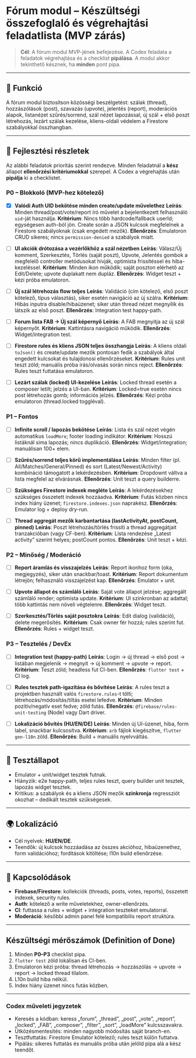 # Fórum modul – Készültségi összefoglaló és végrehajtási feladatlista (MVP zárás)

> **Cél**: A fórum modul MVP-jének befejezése. A Codex feladata a feladatok végrehajtása és a checklist **pipálása**. A modul akkor tekinthető késznek, ha **minden** pont pipa.

---

## 🎯 Funkció

A fórum modul biztosítson közösségi beszélgetést: szálak (thread), hozzászólások (post), szavazás (upvote), jelentés (report), moderációs alapok, listanézet szűrés/sorrend, szál nézet lapozással, új szál + első poszt létrehozás, lezárt szálak kezelése, kliens-oldali védelem a Firestore szabályokkal összhangban.

---

## 🧠 Fejlesztési részletek

Az alábbi feladatok prioritás szerint rendezve. Minden feladatnál a **kész** állapot **ellenőrzési kritériumokkal** szerepel. A Codex a végrehajtás után **pipálja** ki a checklistet.

### P0 – Blokkoló (MVP-hez kötelező)

* [x] **Valódi Auth UID bekötése minden create/update művelethez**
  **Leírás**: Minden thread/post/vote/report író művelet a bejelentkezett felhasználó `uid`-ját használja.
  **Kritérium**: Nincs több hardcode/fallback userId; egységesen auth-ból jön. Create során a JSON kulcsok megfelelnek a Firestore szabályoknak (csak engedett mezők).
  **Ellenőrzés**: Emulatoron CRUD sikeres; nincs `permission-denied` a szabályok miatt.

* [ ] **UI akciók drótozása a vezérlőkhöz a szál nézetben**
  **Leírás**: Válasz/Új komment, Szerkesztés, Törlés (saját poszt), Upvote, Jelentés gombok a megfelelő controller metódusokat hívják, optimista frissítéssel és hiba-kezeléssel.
  **Kritérium**: Minden ikon működik; saját poszton elérhető az Edit/Delete; upvote duplakatt nem dupláz.
  **Ellenőrzés**: Widget teszt + kézi próba emulatoron.

* [ ] **Új szál létrehozás flow teljes**
  **Leírás**: Validáció (cím kötelező, első poszt kötelező, típus választás), siker esetén navigáció az új szálra.
  **Kritérium**: Hibás inputra disable/hibaüzenet; siker után thread nézet megnyílik és látszik az első poszt.
  **Ellenőrzés**: Integration test happy-path.

* [ ] **Forum lista FAB → Új szál képernyő**
  **Leírás**: A FAB megnyitja az új szál képernyőt.
  **Kritérium**: Kattintásra navigáció működik.
  **Ellenőrzés**: Widget/integration test.

* [ ] **Firestore rules és kliens JSON teljes összhangja**
  **Leírás**: A kliens oldali `toJson()` és create/update mezők pontosan fedik a szabályok által engedett kulcsokat és tulajdonosi ellenőrzéseket.
  **Kritérium**: Rules unit teszt zöld; manuális próba írás/olvasás során nincs reject.
  **Ellenőrzés**: Rules teszt futtatása emulatoron.

* [ ] **Lezárt szálak (locked) UI-kezelése**
  **Leírás**: Locked thread esetén a composer letilt; jelzés a UI-ban.
  **Kritérium**: Locked=true esetén nincs post létrehozás gomb; információs jelzés.
  **Ellenőrzés**: Kézi próba emulatoron (thread.locked toggléval).

### P1 – Fontos

* [ ] **Infinite scroll / lapozás bekötése**
  **Leírás**: Lista és szál nézet végén automatikus `loadMore`; footer loading indikátor.
  **Kritérium**: Hosszú listáknál sima lapozás; nincs duplikáció.
  **Ellenőrzés**: Widget/integration; manuálisan 100+ elem.

* [ ] **Szűrés/sorrend teljes körű implementálása**
  **Leírás**: Minden filter (pl. All/Matches/General/Pinned) és sort (Latest/Newest/Activity) kombináció támogatott a lekérdezésben.
  **Kritérium**: Dropdownt váltva a lista megfelel az elvárásnak.
  **Ellenőrzés**: Unit teszt a query builderre.

* [ ] **Szükséges Firestore indexek megléte**
  **Leírás**: A lekérdezésekhez szükséges összetett indexek hozzáadva.
  **Kritérium**: Futás közben nincs index hiány üzenet; `firestore.indexes.json` naprakész.
  **Ellenőrzés**: Emulator log + deploy dry-run.

* [ ] **Thread aggregát mezők karbantartása (lastActivityAt, postCount, pinned)**
  **Leírás**: Poszt létrehozás/törlés frissíti a thread aggregátjait tranzakcióban (vagy CF-ben).
  **Kritérium**: Lista rendezése „Latest activity” szerint helyes; postCount pontos.
  **Ellenőrzés**: Unit teszt + kézi.

### P2 – Minőség / Moderáció

* [ ] **Report áramlás és visszajelzés**
  **Leírás**: Report ikonhoz form (oka, megjegyzés), siker után snackbar/toast.
  **Kritérium**: Report dokumentum létrejön; felhasználó visszajelzést kap.
  **Ellenőrzés**: Emulator + unit.

* [ ] **Upvote állapot és számláló**
  **Leírás**: Saját vote állapot jelzése; aggregált számláló render; optimista update.
  **Kritérium**: UI szinkronban az adattal; több kattintás nem növeli végtelenre.
  **Ellenőrzés**: Widget teszt.

* [ ] **Szerkesztés/Törlés saját posztokra**
  **Leírás**: Edit dialog (validáció), delete megerősítés.
  **Kritérium**: Csak owner fér hozzá; rules szerint fut.
  **Ellenőrzés**: Rules + widget teszt.

### P3 – Tesztelés / DevEx

* [ ] **Integration test (happy-path)**
  **Leírás**: Login → új thread → első post → listában megjelenik → megnyit → új komment → upvote → report.
  **Kritérium**: Teszt zöld; headless fut CI-ben.
  **Ellenőrzés**: `flutter test` + CI log.

* [ ] **Rules tesztek path-igazítása és bővítése**
  **Leírás**: A rules teszt a projektben használt valós `firestore.rules`-t tölti; létrehozás/módosítás/tiltás esetei lefedve.
  **Kritérium**: Minden pozitív/negatív eset fedve; zöld futás.
  **Ellenőrzés**: `@firebase/rules-unit-testing` (Node) vagy Dart driver.

* [ ] **Lokalizáció bővítés (HU/EN/DE)**
  **Leírás**: Minden új UI-üzenet, hiba, form label, snackbar kulcsosítva.
  **Kritérium**: `arb` fájlok kiegészítve, `flutter gen-l10n` zöld.
  **Ellenőrzés**: Build + manuális nyelvváltás.

---

## 🧪 Tesztállapot

* Emulator + unit/widget tesztek futnak.
* Hiányzik: e2e happy-path, teljes rules teszt, query builder unit tesztek, lapozás widget tesztek.
* Kritikus: a szabályok és a kliens JSON mezők **szinkronja** regressziót okozhat – dedikált tesztek szükségesek.

---

## 🌍 Lokalizáció

* Cél nyelvek: **HU/EN/DE**.
* Teendők: új kulcsok hozzáadása az összes akcióhoz, hibaüzenethez, form validációhoz; fordítások kitöltése; l10n build ellenőrzése.

---

## 📎 Kapcsolódások

* **Firebase/Firestore**: kollekciók (threads, posts, votes, reports), összetett indexek, security rules.
* **Auth**: kötelező a write műveletekhez, owner-ellenőrzés.
* **CI**: futtassa a rules + widget + integration teszteket emulatorral.
* **Moderáció**: későbbi admin panel felé kompatibilis report struktúra.

---

## Készültségi mérőszámok (Definition of Done)

1. Minden **P0–P3** checklist pipa.
2. `flutter test` zöld lokálisan és CI-ben.
3. Emulatoron kézi próba: thread létrehozás → hozzászólás → upvote → report → locked thread tilalom.
4. L10n build hiba nélkül.
5. Index hiány üzenet nincs futás közben.

---

### Codex műveleti jegyzetek

* Keresés a kódban: keress „forum”, „thread”, „post”, „vote”, „report”, „locked”, „FAB”, „composer”, „filter”, „sort”, „loadMore” kulcsszavakra.
* Ütközésmentesítés: minden nagyobb módosítás saját branch-en.
* Tesztfuttatás: Firestore Emulator kötelező; rules teszt külön futtatva.
* Pipálás: sikeres futtatás és manuális próba után jelöld pipa alá a kész teendőt.
